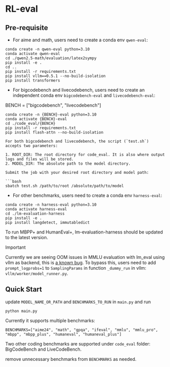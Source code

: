 # RL-eval

## Pre-requisite
- For aime and math, users need to create a conda env `qwen-eval`:
```
conda create -n qwen-eval python=3.10
conda activate qwen-eval
cd ./qwen2.5-math/evaluation/latex2sympy
pip install -e .
cd ..
pip install -r requirements.txt 
pip install vllm==0.5.1 --no-build-isolation
pip install transformers
```

- For bigcodebench and livecodebench, users need to create an independent conda env `bigcodebench-eval` and `livecodebench-eval`:

BENCH = ["bigcodebench", "livecodebench"]

```
conda create -n {BENCH}-eval python=3.10
conda activate {BENCH}-eval
cd ./code_eval/{BENCH}
pip install -r requirements.txt 
pip install flash-attn --no-build-isolation

For both bigcodebench and livecodebench, the script (`test.sh`) accepts two parameters:

1. ROOT_DIR: The root directory for code_eval. It is also where output logs and files will be stored.
2. MODEL_DIR: The absolute path to the model directory.

Submit the job with your desired root directory and model path:

```bash
sbatch test.sh /path/to/root /absolute/path/to/model
```

- For other benchmarks, users need to create a conda env `harness-eval`:
```
conda create -n harness-eval python=3.10
conda activate harness-eval
cd ./lm-evaluation-harness
pip install -e .
pip install langdetect, immutabledict
```

To run MBPP+ and HumanEval+, lm-evaluation-harness should be updated to the latest version.

> [!IMPORTANT]  
> Currently we are seeing OOM issues in MMLU evaluation with lm_eval using vllm as backend, this is [a known bug](https://github.com/EleutherAI/lm-evaluation-harness/issues/2490). To bypass this, users need to add `prompt_logprobs=1` to `SamplingParams` in function `_dummy_run` in vllm: `vllm/worker/model_runner.py`.

## Quick Start
update `MODEL_NAME_OR_PATH` and `BENCHMARKS_TO_RUN` in `main.py` and run
```
python main.py
```

Currently it supports multiple benchmarks: 
```
BENCHMARKS=["aime24", "math", "gpqa", "ifeval", "mmlu", "mmlu_pro", "mbpp", "mbpp_plus", "humaneval", "humaneval_plus"]
```

Two other coding benchmarks are supported under `code_eval` folder: BigCodeBench and LiveCodeBench.

remove unnecessary benchmarks from `BENCHMARKS` as needed.